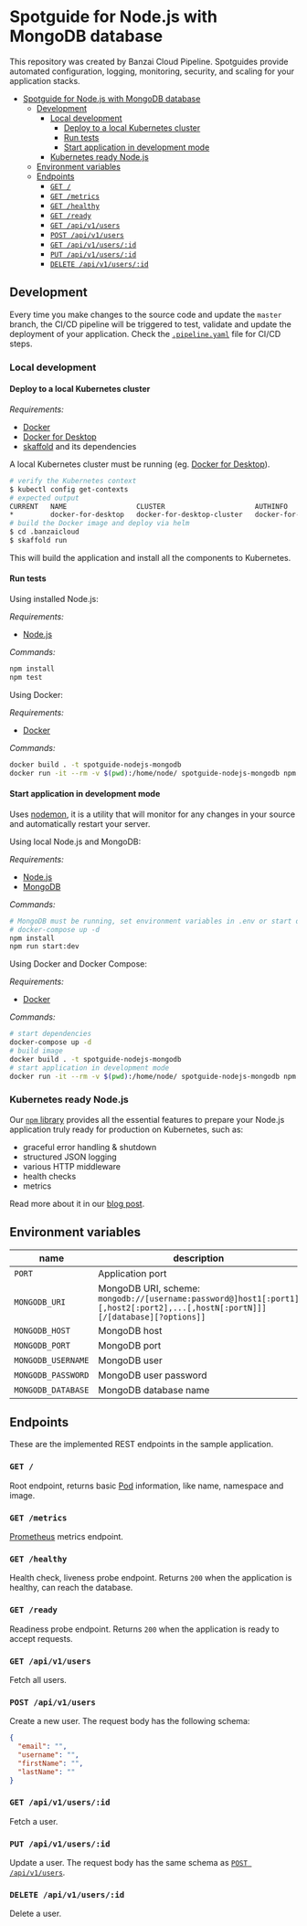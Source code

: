 # Spotguide for Node.js with MongoDB database

This repository was created by Banzai Cloud Pipeline. Spotguides provide automated configuration, logging, monitoring, security, and scaling for your application stacks.

<!-- TOC -->

- [Spotguide for Node.js with MongoDB database](#spotguide-for-nodejs-with-mongodb-database)
  - [Development](#development)
    - [Local development](#local-development)
      - [Deploy to a local Kubernetes cluster](#deploy-to-a-local-kubernetes-cluster)
      - [Run tests](#run-tests)
      - [Start application in development mode](#start-application-in-development-mode)
    - [Kubernetes ready Node.js](#kubernetes-ready-nodejs)
  - [Environment variables](#environment-variables)
  - [Endpoints](#endpoints)
    - [`GET /`](#get)
    - [`GET /metrics`](#get-metrics)
    - [`GET /healthy`](#get-healthy)
    - [`GET /ready`](#get-ready)
    - [`GET /api/v1/users`](#get-apiv1users)
    - [`POST /api/v1/users`](#post-apiv1users)
    - [`GET /api/v1/users/:id`](#get-apiv1usersid)
    - [`PUT /api/v1/users/:id`](#put-apiv1usersid)
    - [`DELETE /api/v1/users/:id`](#delete-apiv1usersid)

<!-- /TOC -->

## Development

Every time you make changes to the source code and update the `master` branch, the CI/CD pipeline will be triggered to test, validate and update the deployment of your application. Check the [`.pipeline.yaml`](.banzaicloud/pipeline.yaml) file for CI/CD steps.

### Local development

#### Deploy to a local Kubernetes cluster

_Requirements:_

- [Docker](https://www.docker.com/)
- [Docker for Desktop](https://www.docker.com/products/docker-desktop)
- [skaffold](https://github.com/GoogleContainerTools/skaffold) and its dependencies

A local Kubernetes cluster must be running (eg. [Docker for Desktop](https://www.docker.com/products/docker-desktop)).

```sh
# verify the Kubernetes context
$ kubectl config get-contexts
# expected output
CURRENT   NAME                 CLUSTER                      AUTHINFO             NAMESPACE
*         docker-for-desktop   docker-for-desktop-cluster   docker-for-desktop
# build the Docker image and deploy via helm
$ cd .banzaicloud
$ skaffold run
```

This will build the application and install all the components to Kubernetes.

#### Run tests

Using installed Node.js:

_Requirements:_

- [Node.js](https://nodejs.org/)

_Commands:_

```sh
npm install
npm test
```

Using Docker:

_Requirements:_

- [Docker](https://www.docker.com/)

_Commands:_

```sh
docker build . -t spotguide-nodejs-mongodb
docker run -it --rm -v $(pwd):/home/node/ spotguide-nodejs-mongodb npm test
```

#### Start application in development mode

Uses [nodemon](https://nodemon.io/), it is a utility that will monitor for any changes in your source and automatically restart your server.

Using local Node.js and MongoDB:

_Requirements:_

- [Node.js](https://nodejs.org/)
- [MongoDB](https://www.mongodb.com/)

_Commands:_

```sh
# MongoDB must be running, set environment variables in .env or start dependencies
# docker-compose up -d
npm install
npm run start:dev
```

Using Docker and Docker Compose:

_Requirements:_

- [Docker](https://www.docker.com/)

_Commands:_

```sh
# start dependencies
docker-compose up -d
# build image
docker build . -t spotguide-nodejs-mongodb
# start application in development mode
docker run -it --rm -v $(pwd):/home/node/ spotguide-nodejs-mongodb npm run start:dev
```

### Kubernetes ready Node.js

Our [`npm` library](https://github.com/banzaicloud/node-service-tools) provides all the essential features to prepare your Node.js application truly ready for production on Kubernetes, such as:

- graceful error handling & shutdown
- structured JSON logging
- various HTTP middleware
- health checks
- metrics

Read more about it in our [blog post](https://banzaicloud.com/blog/nodejs-in-production/).

## Environment variables

| name               | description                                                                                                                   | default     |
| ------------------ | ----------------------------------------------------------------------------------------------------------------------------- | ----------- |
| `PORT`             | Application port                                                                                                              | 3000        |
| `MONGODB_URI`      | MongoDB URI, scheme: `mongodb://[username:password@]host1[:port1][,host2[:port2],...[,hostN[:portN]]][/[database][?options]]` |             |
| `MONGODB_HOST`     | MongoDB host                                                                                                                  | '127.0.0.1' |
| `MONGODB_PORT`     | MongoDB port                                                                                                                  | 27017       |
| `MONGODB_USERNAME` | MongoDB user                                                                                                                  |             |
| `MONGODB_PASSWORD` | MongoDB user password                                                                                                         |             |
| `MONGODB_DATABASE` | MongoDB database name                                                                                                         |             |

## Endpoints

These are the implemented REST endpoints in the sample application.

### `GET /`

Root endpoint, returns basic [Pod](https://kubernetes.io/docs/concepts/workloads/pods/pod/) information, like name, namespace and image.

### `GET /metrics`

[Prometheus](https://prometheus.io) metrics endpoint.

### `GET /healthy`

Health check, liveness probe endpoint. Returns `200` when the application is healthy, can reach the database.

### `GET /ready`

Readiness probe endpoint. Returns `200` when the application is ready to accept requests.

### `GET /api/v1/users`

Fetch all users.

### `POST /api/v1/users`

Create a new user. The request body has the following schema:

```json
{
  "email": "",
  "username": "",
  "firstName": "",
  "lastName": ""
}
```

### `GET /api/v1/users/:id`

Fetch a user.

### `PUT /api/v1/users/:id`

Update a user. The request body has the same schema as [`POST /api/v1/users`](#post-apiv1users).

### `DELETE /api/v1/users/:id`

Delete a user.
